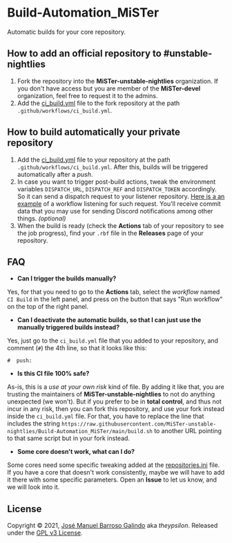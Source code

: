 # Build-Automation_MiSTer

Automatic builds for your core repository.

## How to add an official repository to #unstable-nightlies

1. Fork the repository into the **MiSTer-unstable-nightlies** organization. If you don't have access but you are member of the **MiSTer-devel** organization, feel free to request it to the admins.
2. Add the [ci_build.yml](templates/ci_build.yml) file to the fork repository at the path `.github/workflows/ci_build.yml`.

## How to build automatically your private repository

1. Add the [ci_build.yml](templates/ci_build.yml) file to your repository at the path `.github/workflows/ci_build.yml`. After this, builds will be triggered automatically after a *push*.
2. In case you want to trigger post-build actions, tweak the environment variables `DISPATCH_URL`, `DISPATCH_REF` and `DISPATCH_TOKEN` accordingly. So it can send a dispatch request to your listener repository. [Here is a an example](.github/workflows/listen_releases.yml) of a workflow listening for such request. You'll receive commit data that you may use for sending Discord notifications among other things. *(optional)*
3. When the build is ready (check the **Actions** tab of your repository to see the job progress), find your `.rbf` file in the **Releases** page of your repository.

## FAQ

* **Can I trigger the builds manually?**

Yes, for that you need to go to the **Actions** tab, select the *workflow* named `CI Build` in the left panel, and press on the button that says "Run workflow" on the top of the right panel.


* **Can I deactivate the automatic builds, so that I can just use the manually triggered builds instead?**

Yes, just go to the `ci_build.yml` file that you added to your repository, and comment (`#`) the 4th line, so that it looks like this:
```
#  push:
```


* **Is this CI file 100% safe?**

As-is, this is a *use at your own risk* kind of file. By adding it like that, you are trusting the maintainers of **MiSTer-unstable-nightlies** to not do anything unexpected (we won't). But if you prefer to be in **total control**, and thus not incur in any risk, then you can fork this repository, and use your fork instead inside the `ci_build.yml` file.
For that, you have to replace the line that includes the string `https://raw.githubusercontent.com/MiSTer-unstable-nightlies/Build-Automation_MiSTer/main/build.sh` to another URL pointing to that same script but in your fork instead.


* **Some core doesn't work, what can I do?**

Some cores need some specific tweaking added at the [repositories.ini](repositories.ini) file. If you have a core that doesn't work consistently, maybe we will have to add it there with some specific parameters. Open an **Issue** to let us know, and we will look into it.


## License

Copyright © 2021, [José Manuel Barroso Galindo](https://twitter.com/josembarroso) aka *theypsilon*. 
Released under the [GPL v3 License](LICENSE).
